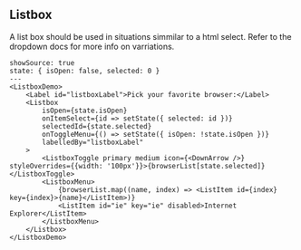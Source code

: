## Listbox

A list box should be used in situations simmilar to a html select. Refer to the dropdown docs for more info on varriations.

```react
showSource: true
state: { isOpen: false, selected: 0 }
---
<ListboxDemo>
	<Label id="listboxLabel">Pick your favorite browser:</Label>
	<Listbox
		isOpen={state.isOpen}
		onItemSelect={id => setState({ selected: id })}
		selectedId={state.selected}
		onToggleMenu={() => setState({ isOpen: !state.isOpen })}
		labelledBy="listboxLabel"
	>
		<ListboxToggle primary medium icon={<DownArrow />} styleOverrides={{width: '100px'}}>{browserList[state.selected]}</ListboxToggle>
		<ListboxMenu>
			{browserList.map((name, index) => <ListItem id={index} key={index}>{name}</ListItem>)}
			<ListItem id="ie" key="ie" disabled>Internet Explorer</ListItem>
		</ListboxMenu>
	</Listbox>
</ListboxDemo>
```
